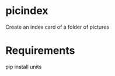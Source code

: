 picindex
========

Create an index card of a folder of pictures

Requirements
============

pip install units


